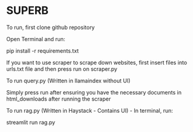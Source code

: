 # SUPERB

To run, first clone github repository

Open Terminal and run:

pip install -r requirements.txt

If you want to use scraper to scrape down websites, first insert files into urls.txt file and then press run on scraper.py

To run query.py (Written in llamaindex without UI)

Simply press run after ensuring you have the necessary documents in html_downloads after running the scraper

To run rag.py (Written in Haystack - Contains UI) - In terminal, run:

streamlit run rag.py


